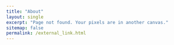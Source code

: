 ```yaml
---
title: "About"
layout: single
excerpt: "Page not found. Your pixels are in another canvas."
sitemap: false
permalink: /external_link.html
---
```

